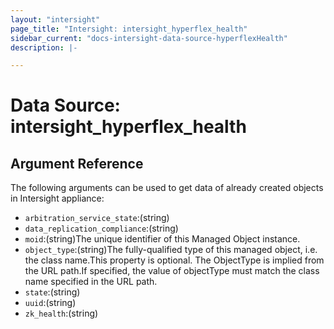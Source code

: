 ```yaml
---
layout: "intersight"
page_title: "Intersight: intersight_hyperflex_health"
sidebar_current: "docs-intersight-data-source-hyperflexHealth"
description: |-

---
```


# Data Source: intersight_hyperflex_health

## Argument Reference
The following arguments can be used to get data of already created objects in Intersight appliance:
* `arbitration_service_state`:(string)
* `data_replication_compliance`:(string)
* `moid`:(string)The unique identifier of this Managed Object instance.
* `object_type`:(string)The fully-qualified type of this managed object, i.e. the class name.This property is optional. The ObjectType is implied from the URL path.If specified, the value of objectType must match the class name specified in the URL path.
* `state`:(string)
* `uuid`:(string)
* `zk_health`:(string)
